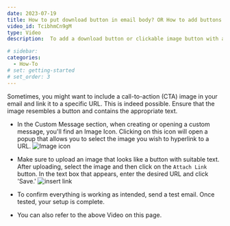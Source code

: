 ```yaml
---
date: 2023-07-19
title: How to put download button in email body? OR How to add buttons in your email?  OR How to add hyperlink to image buttons?
video_id: TcibhmCn9gM
type: Video
description:  To add a download button or clickable image button with a link in your email, you can follow the steps mentioned in this document.

# sidebar:
categories:
  - How-To
# set: getting-started
# set_order: 3
---
```

Sometimes, you might want to include a call-to-action (CTA) image in your email and link it to a specific URL. This is indeed possible. Ensure that the image resembles a button and contains the appropriate text.

- In the Custom Message section, when creating or opening a custom message, you'll find an Image Icon. Clicking on this icon will open a popup that allows you to select the image you wish to hyperlink to a URL.
![Image icon](../../images/image_icon.PNG)

- Make sure to upload an image that looks like a button with suitable text. After uploading, select the image and then click on the `Attach Link` button. In the text box that appears, enter the desired URL and click 'Save.'
![insert link](../../images/insert_link.png)

- To confirm everything is working as intended, send a test email. Once tested, your setup is complete.

- You can also refer to the above Video on this page.